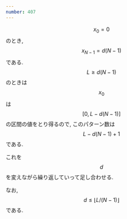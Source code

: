 ```yaml
---
number: 407
---
```

$$ x_0 = 0 $$ のとき, $$ x_{N-1} = d(N-1) $$ である. $$ L \geq d(N-1) $$ のときは $$ x_0 $$ は $$ [0, L-d(N-1)] $$ の区間の値をとり得るので, このパターン数は $$ L-d(N-1)+1 $$ である.

これを $$ d $$ を変えながら繰り返していって足し合わせる.

なお, $$ d \leq \lfloor L/(N-1) \rfloor $$ である.

